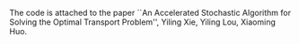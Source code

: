 The code is attached to the paper ``An Accelerated Stochastic Algorithm for Solving the Optimal Transport Problem'', Yiling Xie, Yiling Lou, Xiaoming Huo.

